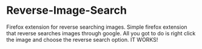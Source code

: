 # Reverse-Image-Search
Firefox extension for reverse searching images.
Simple firefox extension that reverse searches images through google. All you got to do is right click the image and choose the reverse search option. IT  WORKS!
